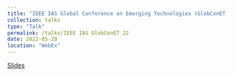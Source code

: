 ```yaml
---
title: "IEEE IAS Global Conference on Emerging Technologies (GlobConET) 2022"
collection: talks
type: "Talk"
permalink: /talks/IEEE IAS GlobConET 22
date: 2022-05-20
location: "WebEx"
---
```


[Slides](https://drive.google.com/file/d/1sBXsZb1fZWBXz_2K2N6TK4z2UwILPkut/view?usp=sharing)

